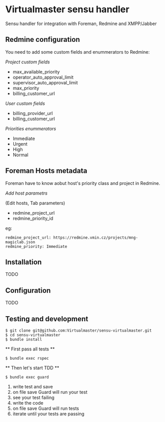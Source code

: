 Virtualmaster sensu handler
==================================

Sensu handler for integration with Foreman, Redmine and XMPP/Jabber


## Redmine configuration

You need to add some custom fields and enummerators to Redmine:

*Project custom fields*

- max_available_priority
- operator_auto_approval_limit
- supervisor_auto_approval_limit
- max_priority
- billing_customer_url

*User custom fields*

- billing_provider_url
- billing_customer_url

*Priorities enummerators*

- Immediate
- Urgent
- High
- Normal

## Foreman Hosts metadata

Foreman have to know aobut host's priority class and project in Redmine.

*Add host parametrs* 

(Edit hosts, Tab parameters)

- redmine_project_url
- redmine_priority_id

eg:

    redmine_project_url: https://redmine.vmin.cz/projects/mng-magiclab.json
    redmine_priority: Immediate

## Installation

TODO

## Configuration

TODO

## Testing and development

    $ git clone git@github.com:Virtualmaster/sensu-virtualmaster.git
    $ cd sensu-virtualmaster
    $ bundle install

** First pass all tests **

    $ bundle exec rspec

** Then let's start TDD ** 

    $ bundle exec guard

    
1. write test and save
2. on file save Guard will run your test
3. see your test failing
4. write the code
5. on file save Guard will run tests 
6. iterate until your tests are passing

    